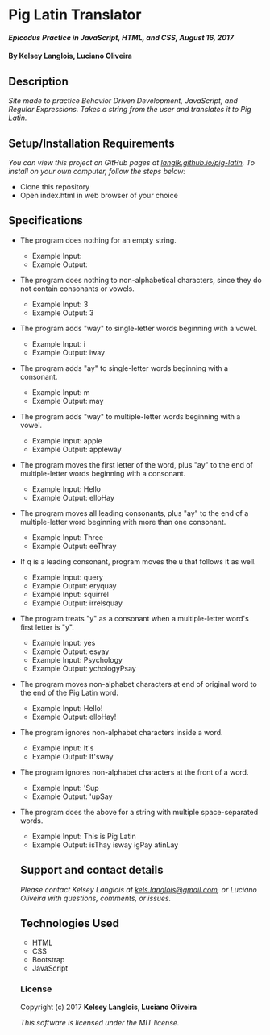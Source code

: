 # Pig Latin Translator

#### _Epicodus Practice in JavaScript, HTML, and CSS, August 16, 2017_

#### By Kelsey Langlois, Luciano Oliveira

## Description

_Site made to practice Behavior Driven Development, JavaScript, and Regular Expressions. Takes a string from the user and translates it to Pig Latin._

## Setup/Installation Requirements

_You can view this project on GitHub pages at [langlk.github.io/pig-latin](https://langlk.github.io/pig-latin/). To install on your own computer, follow the steps below:_

* Clone this repository
* Open index.html in web browser of your choice

## Specifications

* The program does nothing for an empty string.
  * Example Input:
  * Example Output:
* The program does nothing to non-alphabetical characters, since they do not contain consonants or vowels.
  * Example Input: 3
  * Example Output: 3
* The program adds "way" to single-letter words beginning with a vowel.
  * Example Input: i
  * Example Output: iway
* The program adds "ay" to single-letter words beginning with a consonant.
  * Example Input: m
  * Example Output: may
* The program adds "way" to multiple-letter words beginning with a vowel.
  * Example Input: apple
  * Example Output: appleway
* The program moves the first letter of the word, plus "ay" to the end of multiple-letter words beginning with a consonant.
  * Example Input: Hello
  * Example Output: elloHay
* The program moves all leading consonants, plus "ay" to the end of a multiple-letter word beginning with more than one consonant.
  * Example Input: Three
  * Example Output: eeThray
* If q is a leading consonant, program moves the u that follows it as well.
  * Example Input: query
  * Example Output: eryquay
  * Example Input: squirrel
  * Example Output: irrelsquay
* The program treats "y" as a consonant when a multiple-letter word's first letter is "y".
  * Example Input: yes
  * Example Output: esyay
  * Example Input: Psychology
  * Example Output: ychologyPsay
* The program moves non-alphabet characters at end of original word to the end of the Pig Latin word.
  * Example Input: Hello!
  * Example Output: elloHay!
* The program ignores non-alphabet characters inside a word.
  * Example Input: It's
  * Example Output: It'sway
* The program ignores non-alphabet characters at the front of a word.
  * Example Input: 'Sup
  * Example Output: 'upSay
* The program does the above for a string with multiple space-separated words.
  * Example Input: This is Pig Latin
  * Example Output: isThay isway igPay atinLay

  ## Support and contact details

  _Please contact Kelsey Langlois at kels.langlois@gmail.com, or Luciano Oliveira with questions, comments, or issues._

  ## Technologies Used

  * HTML
  * CSS
  * Bootstrap
  * JavaScript

  ### License

  Copyright (c) 2017 **Kelsey Langlois, Luciano Oliveira**

  *This software is licensed under the MIT license.*
